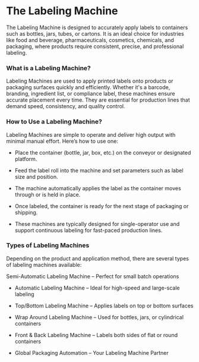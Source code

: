 # The Labeling Machine

The Labeling Machine is designed to accurately apply labels to containers such as bottles, jars, tubes, or cartons. It is an ideal choice for industries like food and beverage, pharmaceuticals, cosmetics, chemicals, and packaging, where products require consistent, precise, and professional labeling.


### What is a Labeling Machine?

Labeling Machines are used to apply printed labels onto products or packaging surfaces quickly and efficiently. Whether it's a barcode, branding, ingredient list, or compliance label, these machines ensure accurate placement every time. They are essential for production lines that demand speed, consistency, and quality control.

### How to Use a Labeling Machine?

Labeling Machines are simple to operate and deliver high output with minimal manual effort. Here’s how to use one:

- Place the container (bottle, jar, box, etc.) on the conveyor or designated platform.

- Feed the label roll into the machine and set parameters such as label size and position.

- The machine automatically applies the label as the container moves through or is held in place.

- Once labeled, the container is ready for the next stage of packaging or shipping.

- These machines are typically designed for single-operator use and support continuous labeling for fast-paced production lines.

### Types of Labeling Machines

Depending on the product and application method, there are several types of labeling machines available:

Semi-Automatic Labeling Machine – Perfect for small batch operations

- Automatic Labeling Machine – Ideal for high-speed and large-scale labeling

- Top/Bottom Labeling Machine – Applies labels on top or bottom surfaces

- Wrap Around Labeling Machine – Used for bottles, jars, or cylindrical containers

- Front & Back Labeling Machine – Labels both sides of flat or round containers

- Global Packaging Automation – Your Labeling Machine Partner

